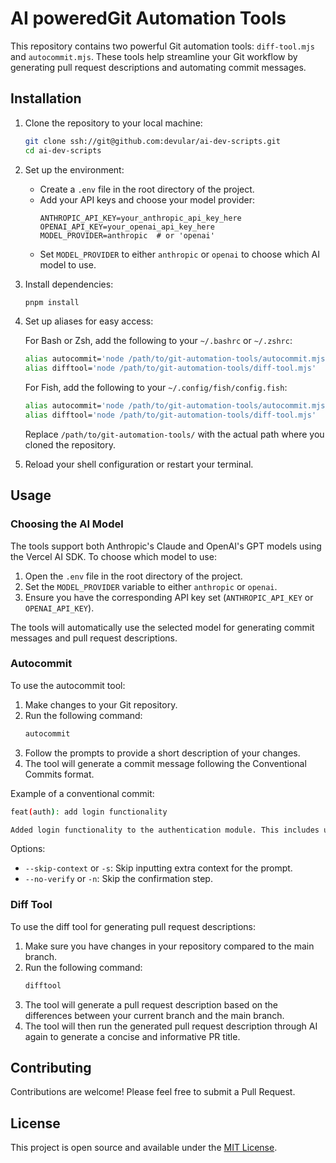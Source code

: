 # AI poweredGit Automation Tools

This repository contains two powerful Git automation tools: `diff-tool.mjs` and `autocommit.mjs`. These tools help streamline your Git workflow by generating pull request descriptions and automating commit messages.

## Installation

1. Clone the repository to your local machine:

   ```sh
   git clone ssh://git@github.com:devular/ai-dev-scripts.git
   cd ai-dev-scripts
   ```

2. Set up the environment:

   - Create a `.env` file in the root directory of the project.
   - Add your API keys and choose your model provider:
     ```
     ANTHROPIC_API_KEY=your_anthropic_api_key_here
     OPENAI_API_KEY=your_openai_api_key_here
     MODEL_PROVIDER=anthropic  # or 'openai'
     ```
   - Set `MODEL_PROVIDER` to either `anthropic` or `openai` to choose which AI model to use.

3. Install dependencies:

   ```sh
   pnpm install
   ```

4. Set up aliases for easy access:

   For Bash or Zsh, add the following to your `~/.bashrc` or `~/.zshrc`:

   ```sh
   alias autocommit='node /path/to/git-automation-tools/autocommit.mjs'
   alias difftool='node /path/to/git-automation-tools/diff-tool.mjs'
   ```

   For Fish, add the following to your `~/.config/fish/config.fish`:

   ```sh
   alias autocommit='node /path/to/git-automation-tools/autocommit.mjs'
   alias difftool='node /path/to/git-automation-tools/diff-tool.mjs'
   ```

   Replace `/path/to/git-automation-tools/` with the actual path where you cloned the repository.

5. Reload your shell configuration or restart your terminal.

## Usage

### Choosing the AI Model

The tools support both Anthropic's Claude and OpenAI's GPT models using the Vercel AI SDK. To choose which model to use:

1. Open the `.env` file in the root directory of the project.
2. Set the `MODEL_PROVIDER` variable to either `anthropic` or `openai`.
3. Ensure you have the corresponding API key set (`ANTHROPIC_API_KEY` or `OPENAI_API_KEY`).

The tools will automatically use the selected model for generating commit messages and pull request descriptions.

### Autocommit

To use the autocommit tool:

1. Make changes to your Git repository.
2. Run the following command:
   ```sh
   autocommit
   ```
3. Follow the prompts to provide a short description of your changes.
4. The tool will generate a commit message following the Conventional Commits format.

Example of a conventional commit:

```sh
feat(auth): add login functionality

Added login functionality to the authentication module. This includes user session management and validation.
```

Options:

- `--skip-context` or `-s`: Skip inputting extra context for the prompt.
- `--no-verify` or `-n`: Skip the confirmation step.

### Diff Tool

To use the diff tool for generating pull request descriptions:

1. Make sure you have changes in your repository compared to the main branch.
2. Run the following command:
   ```sh
   difftool
   ```
3. The tool will generate a pull request description based on the differences between your current branch and the main branch.
4. The tool will then run the generated pull request description through AI again to generate a concise and informative PR title.

## Contributing

Contributions are welcome! Please feel free to submit a Pull Request.

## License

This project is open source and available under the [MIT License](LICENSE).

